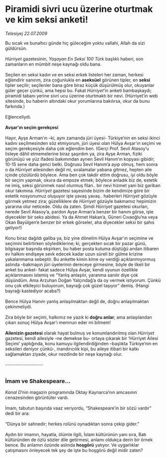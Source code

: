 # Piramidi sivri ucu üzerine oturtmak ve kim seksi anketi!

*Telesiyej 22.07.2009*

<div class="taraf_structure_2col_1zq">
<div class="margen_n">



 <p>Bu sıcak ve bunaltıcı günde hiç güleceğim yoktu vallahi, Allah da sizi güldürsün. <i><br/><br/>Hürriyet</i> gazetesinin, <i>Yaşayan En Seksi 100 Türk </i>başlıklı haberi, son zamanların en mümbit neşe kaynağı oldu bana. <br/><br/>Seçilen en seksi kadın ve en seksi erkek listeleri her zaman, herkesi eğlendirir sanırım, zira çoğunlukla en <b>aseksüel</b> görünen tipler, en <b>seksi</b> tipler seçilir; seçilenler bana göre biraz küçük düşürülmüş olur, okuyanlar güler geçer çünkü, ama hepsi bu. Fakat <i>Hürriyet</i>’in anketi bambaşkaydı; piramidi tabanı yerine sivri ucu üzerine oturtmaktı bir nevi. (Hürriyet’in web sitesinde, bu haberin altındaki okur yorumlarına bakılırsa, okur da bunu farkında.) <br/><br/>Eğlenceliydi.<b> <br/><br/>Avşar’ın seçim gerekçesi</b> <br/><br/>Hayır, Ayşe Arman’ın –ki, aynı zamanda jüri üyesi- Türkiye’nin en seksi ikinci kadını seçilmesinden söz etmiyorum, jüri üyesi olan Hülya Avşar’ın seçimi ve seçim gerekçesiyle daha çok eğlendim ben. (Gerçi Prof. Sevil Atasoy’u listeye dâhil etmemelerine biraz şaşırdım ya, zira Ayşe Arman, fiziki görünüşü ve yüz ifadesi bakımından aynen Sevil Hanım’ın kopyası gibidir; 10-15 sene daha genci belki. Doğrusu Sevil Hanım’a ayıp olmuş, hem sonra o da <i>Hürriyet</i> ailesinden değil mi, sıralamalar yabana gitmez, hepten aile içinde çözülürdü böylece. Ama ben çok takdir ettim doğrusu, iyi oldu böyle bir seçim yapmak, okura da empoze etmek; böylece anladık biz de, estetik ne imiş, seksi görünmek nasıl olurmuş filan.. bir nevi hizmet yani biz gariban okur takımına. <i>Hürriyet </i>gazetesi sayesinde bizim de kendimize göre bir estetik nosyonumuz oluşuyor işte yavaş yavaş.. haberleri <i>Hürriyet</i> gözüyle görmek yetmez zira; güzelliklere de <i>Hürriyet</i> gözüyle bakmamız hepimizin yararına olur neticede. Oldu da zaten. Şimdi <i>Hürriyet </i>gazetesi okurları, nerede Sevil Atasoy’a, pardon Ayşe Arman’a benzer bir hanım görse, işte diyecekler bir seks abidesi. Ya da Ahmet Hakan’a, Güneri Cıvaoğlu’na veya Okan Bayülgen’e benzer bir erkek görseler, aha diyecekler seksi bir şahıs geliyor!) <br/><br/>Konu biraz dağıldı galiba ya, biz yine dönelim Hülya Avşar’ın seçimine ve seçimini belirtirken söylediklerine; ki, gerçekten sıcak bir pazar günü, bilgisayar başında ekşirken, bu haber posta kutuma düştüğü andan itibaren ev halkını endişeye sevk edecek kadar uzun süreli bir gülme krizine yakalanmama sebeptir. Bu ankette kimin kime oy verdiği açıklanmıyormuş aslında –bakmayın jüri üyelerinin dereceye girmesine, böyle de ilkeli bir anket bu anket- fakat sadece Hülya Avşar, kendi oyunun özellikle açıklanmasını istemiş ve “Yanlış anlaşılır, yaranma sanılır diye çok düşündüm. Ama Arzuhan Doğan Yalçındağ’a da oy vermek istiyorum. Çünkü onu çok etkileyici buluyorum, bayrağı çok güzel taşıyor” demiş. (Hangi bayrağı kastediyor acaba?) <br/><br/>Bence Hülya Hanım yanlış anlaşılmaktan değil de, doğru anlaşılmaktan çekinmeliydi. <br/><br/>Zira böyle bir seçimi, halkımız ne yazık ki <b>doğru anlar</b>; ama anlaşılandan çıkan sonuç Hülya Avşar’ı memnun eder mi bilmem! <b><br/><br/>Ailenizin gazetesi</b> olarak hayat bulmuş ve konumlandırılmış olan <i>Hürriyet </i>gazetesi, kendi ailesiyle –ne demekse bu- ortaya çıkarak bir ‘Hürriyet Ailesi Seçimi’ yaptığında, konu kamuyu ilgilendirdiğinden –başlıkta Türkiye’nin en seksileri deniyor çünkü-, inandırıcılık kipi, bu aileye itibari bir katkı sağlamaktan ziyade, okur nezdinde bir neşe kaynağı olur. <br/><br/>------------------- <br/><br/><br/><font size="4"><strong>İmam ve Shakespeare...</strong></font><i> <br/><br/>Kanal D</i>’nin magazin programında Oktay Kaynarca’nın amcasının cenazesinden görüntüler vardı. <br/><br/>İmam, tabutun başında vaaz veriyordu, “Shakespeare’in bir sözü vardır” dedi bir ara: <br/><br/>“Dünya bir sahnedir; herkes rolünü oynadıktan sonra çekip gider.” <br/><br/>Aydın bir imamın, hayatla, ölümle ilgili, İslam kültürünün yanı sıra, Batı kültüründen de özlü sözler dile getirmesi, anlamı oldukça derin bir örnek bence. Bu anlamın özünde aslında <b>hoşgörü</b> yatıyor. Ve uygarlıklar çatışmasını önleyecek tek şey de işte bu hoşgörü değil midir zaten?</p>
<br/>
<br/>
<br/>



<br/>


<div id="taraf_not">
</div>

</div>


</div>
